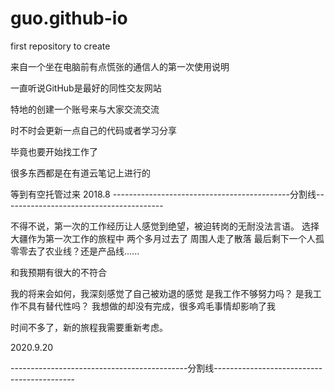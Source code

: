 # guo.github-io
first repository to create



来自一个坐在电脑前有点慌张的通信人的第一次使用说明

一直听说GitHub是最好的同性交友网站

特地的创建一个账号来与大家交流交流

时不时会更新一点自己的代码或者学习分享

毕竟也要开始找工作了

很多东西都是在有道云笔记上进行的

等到有空托管过来
2018.8
--------------------------------------------分割线----------------------------------------


不得不说，第一次的工作经历让人感觉到绝望，被迫转岗的无耐没法言语。
选择大疆作为第一次工作的旅程中
两个多月过去了
周围人走了散落
最后剩下一个人孤零零去了农业线？还是产品线......

和我预期有很大的不符合

我的将来会如何，我深刻感觉了自己被劝退的感觉
是我工作不够努力吗？
是我工作不具有替代性吗？
我想做的却没有完成，很多鸡毛事情却影响了我

时间不多了，新的旅程我需要重新考虑。

2020.9.20

--------------------------------------------分割线-------------------------------------------
